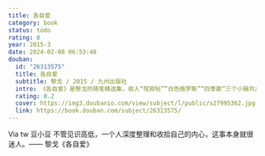 ```yaml
---
title: 各自爱
category: book
status: todo
rating: 0
year: 2015-3
date: 2024-02-08 06:53:48
douban:
  id: "26313575"
  title: 各自爱
  subtitle: 黎戈 / 2015 / 九州出版社
  intro: 《各自爱》是黎戈的随笔精选集，收入“侘寂帖”“白色俄罗斯”“四季歌”三个小辑共六十六篇作品，其中“侘寂帖”收录了一些文艺随笔，是作者对植物、园林、工艺、电影、小说、古诗词等内容的随想随记，新颖别致；“白色俄罗斯”是作者对俄国文学的独具个人角度的梳理与思考；“四季歌”写了作者淡味但不乏味的日常生活，加了一些民俗饰纹，不为怀古，只为感念旧时那种与季候相依的温暖感觉。
  rating: 8.2
  cover: https://img3.doubanio.com/view/subject/l/public/s27995362.jpg
  link: https://book.douban.com/subject/26313575/
---
```


Via tw 豆小豆 不管见识高低，一个人深度整理和收拾自己的内心，这事本身就很迷人。—— 黎戈《各自爱》
